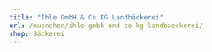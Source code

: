 ```yaml
---
title: "Ihle GmbH & Co.KG Landbäckerei"
url: /muenchen/ihle-gmbh-und-co-kg-landbaeckerei/
shop: Bäckerei
---
```

